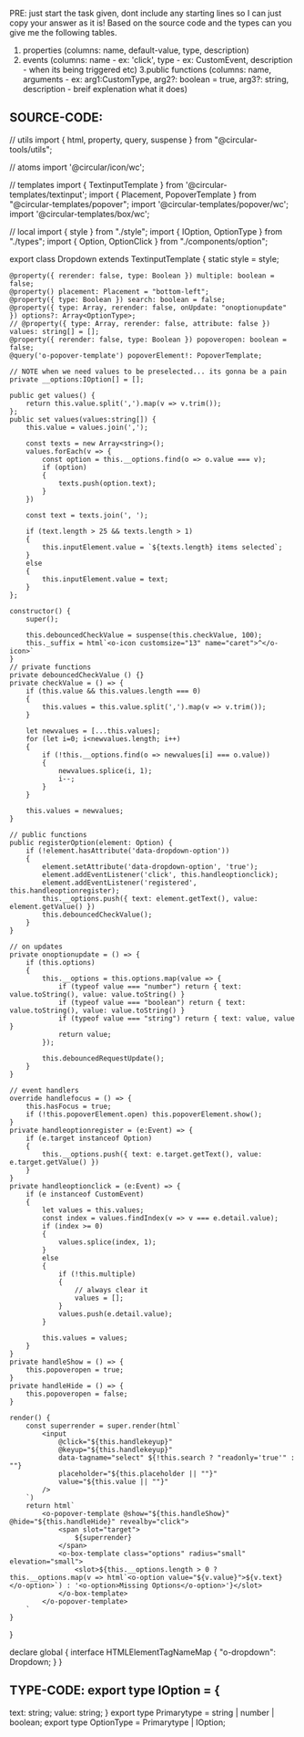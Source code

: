 PRE: just start the task given, dont include any starting lines so I can just copy your answer as it is!
 Based on the source code and the types can you give me the following tables. 
1. properties (columns: name, default-value, type, description) 
2. events (columns: name - ex: 'click', type - ex: CustomEvent<ClickEvent>, description - when its being triggered etc) 
3.public functions (columns: name, arguments - ex: arg1:CustomType, arg2?: boolean = true, arg3?: string, description - breif explenation what it does)

## SOURCE-CODE:
 // utils 
import { html, property, query, suspense } from "@circular-tools/utils";

// atoms
import '@circular/icon/wc';

// templates
import { TextinputTemplate } from '@circular-templates/textinput';
import { Placement, PopoverTemplate } from "@circular-templates/popover";
import '@circular-templates/popover/wc';
import '@circular-templates/box/wc';

// local 
import { style } from "./style";
import { IOption, OptionType } from "./types";
import { Option, OptionClick } from "./components/option";

export class Dropdown extends TextinputTemplate<HTMLInputElement> {
    static style = style;

    @property({ rerender: false, type: Boolean }) multiple: boolean = false; 
    @property() placement: Placement = "bottom-left";
    @property({ type: Boolean }) search: boolean = false;
    @property({ type: Array, rerender: false, onUpdate: "onoptionupdate" }) options?: Array<OptionType>;
    // @property({ type: Array, rerender: false, attribute: false }) values: string[] = [];
    @property({ rerender: false, type: Boolean }) popoveropen: boolean = false;
    @query('o-popover-template') popoverElement!: PopoverTemplate;

    // NOTE when we need values to be preselected... its gonna be a pain
    private __options:IOption[] = [];

    public get values() { 
        return this.value.split(',').map(v => v.trim());
    };
    public set values(values:string[]) { 
        this.value = values.join(',');

        const texts = new Array<string>();
        values.forEach(v => {
            const option = this.__options.find(o => o.value === v);
            if (option)
            {
                texts.push(option.text);
            }
        })

        const text = texts.join(', ');

        if (text.length > 25 && texts.length > 1) 
        {
            this.inputElement.value = `${texts.length} items selected`;
        }
        else 
        {
            this.inputElement.value = text;
        }
    };

    constructor() {
        super();

        this.debouncedCheckValue = suspense(this.checkValue, 100);
        this._suffix = html`<o-icon customsize="13" name="caret">^</o-icon>`
    }
    // private functions
    private debouncedCheckValue () {}
    private checkValue = () => {
        if (this.value && this.values.length === 0) 
        {
            this.values = this.value.split(',').map(v => v.trim());
        } 

        let newvalues = [...this.values];
        for (let i=0; i<newvalues.length; i++) 
        {
            if (!this.__options.find(o => newvalues[i] === o.value))
            {
                newvalues.splice(i, 1);
                i--;
            }
        }

        this.values = newvalues;
    }

    // public functions
    public registerOption(element: Option) {
        if (!element.hasAttribute('data-dropdown-option'))
        {
            element.setAttribute('data-dropdown-option', 'true');
            element.addEventListener('click', this.handleoptionclick);
            element.addEventListener('registered', this.handleoptionregister);
            this.__options.push({ text: element.getText(), value: element.getValue() })
            this.debouncedCheckValue();
        }
    }

    // on updates
    private onoptionupdate = () => {
        if (this.options)
        {
            this.__options = this.options.map(value => {
                if (typeof value === "number") return { text: value.toString(), value: value.toString() }
                if (typeof value === "boolean") return { text: value.toString(), value: value.toString() }
                if (typeof value === "string") return { text: value, value }
                return value;
            });

            this.debouncedRequestUpdate();
        }
    }
    
    // event handlers 
    override handlefocus = () => {
        this.hasFocus = true;
        if (!this.popoverElement.open) this.popoverElement.show();
    }
    private handleoptionregister = (e:Event) => {
        if (e.target instanceof Option)
        {
            this.__options.push({ text: e.target.getText(), value: e.target.getValue() })
        }
    }
    private handleoptionclick = (e:Event) => {
        if (e instanceof CustomEvent)
        {
            let values = this.values;
            const index = values.findIndex(v => v === e.detail.value);
            if (index >= 0)
            {
                values.splice(index, 1);   
            }
            else 
            {
                if (!this.multiple)
                {
                    // always clear it
                    values = [];
                }
                values.push(e.detail.value);
            }

            this.values = values;
        }
    }
    private handleShow = () => {
        this.popoveropen = true;
    }
    private handleHide = () => {
        this.popoveropen = false;
    }

    render() {
        const superrender = super.render(html`
            <input 
                @click="${this.handlekeyup}" 
                @keyup="${this.handlekeyup}" 
                data-tagname="select" ${!this.search ? "readonly='true'" : ""} 
                placeholder="${this.placeholder || ""}" 
                value="${this.value || ""}"
            />
        `)
        return html`
            <o-popover-template @show="${this.handleShow}" @hide="${this.handleHide}" revealby="click">
                <span slot="target">
                    ${superrender}
                </span>
                <o-box-template class="options" radius="small" elevation="small">
                    <slot>${this.__options.length > 0 ? this.__options.map(v => html`<o-option value="${v.value}">${v.text}</o-option>`) : '<o-option>Missing Options</o-option>'}</slot>
                </o-box-template>
            </o-popover-template>
        `
    }
}

declare global {
    interface HTMLElementTagNameMap {
        "o-dropdown": Dropdown;
    }
}

## TYPE-CODE: export type IOption = {
  text: string;
  value: string;
}
export type Primarytype = string | number | boolean;
export type OptionType = Primarytype | IOption;